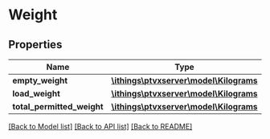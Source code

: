 # Weight

## Properties
Name | Type | Description | Notes
------------ | ------------- | ------------- | -------------
**empty_weight** | [**\ithings\ptvxserver\model\Kilograms**](Kilograms.md) |  | [optional] 
**load_weight** | [**\ithings\ptvxserver\model\Kilograms**](Kilograms.md) |  | [optional] 
**total_permitted_weight** | [**\ithings\ptvxserver\model\Kilograms**](Kilograms.md) |  | [optional] 

[[Back to Model list]](../../README.md#documentation-for-models) [[Back to API list]](../../README.md#documentation-for-api-endpoints) [[Back to README]](../../README.md)

